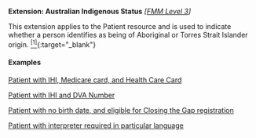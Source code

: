 **Extension: Australian Indigenous Status** *[[FMM Level 3](guidance.html)]*

This extension applies to the Patient resource and is used to indicate whether a person identifies as being of Aboriginal or Torres Strait Islander origin. [<sup>[1]</sup>](http://meteor.aihw.gov.au/content/index.phtml/itemId/602543){:target="_blank"}

#### Examples

[Patient with IHI, Medicare card, and Health Care Card](Patient-example0.html)

[Patient with IHI and DVA Number](Patient-example1.html)

[Patient with no birth date, and eligible for Closing the Gap registration](Patient-example2.html)

[Patient with interpreter required in particular language](Patient-example6.html)
